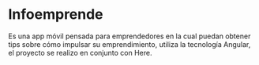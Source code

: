 # Infoemprende

Es una app móvil pensada para emprendedores en la cual puedan obtener tips sobre cómo impulsar su emprendimiento, utiliza la tecnología Angular, el proyecto se realizo en conjunto con Here.
